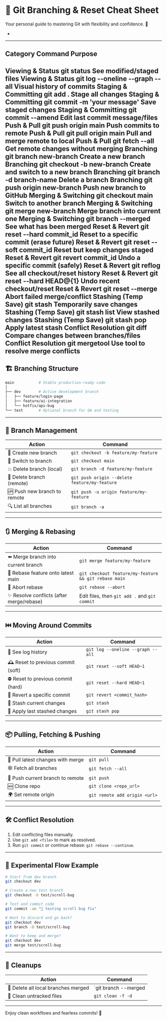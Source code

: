 # 🧠 Git Branching & Reset Cheat Sheet

Your personal guide to mastering Git with flexibility and confidence. 💪

-
------------------------------------------------------------------------------------
Category	            Command	                        Purpose
------------------------------------------------------------------------------------
 Viewing & Status   	git status	                    See modified/staged files
 Viewing & Status	    git log --oneline --graph --all	Visual history of commits
 Staging & Committing	git add .	                    Stage all changes
 Staging & Committing	git commit -m 'your message'	 Save staged changes
 Staging & Committing	git commit --amend	            Edit last commit message/files
 Push & Pull	        git push origin main	        Push commits to remote
 Push & Pull	        git pull origin main	        Pull and merge remote to local
 Push & Pull	        git fetch --all	                Get remote changes without merging
 Branching	            git branch new-branch	        Create a new branch
 Branching	            git checkout -b new-branch	    Create and switch to a new branch
 Branching	            git branch -d branch-name	    Delete a branch
 Branching	            git push origin new-branch	    Push new branch to GitHub
 Merging & Switching	git checkout main	            Switch to another branch
 Merging & Switching	git merge new-branch	        Merge branch into current one
 Merging & Switching	git branch --merged	            See what has been merged
 Reset & Revert	        git reset --hard commit_id	    Reset to a specific commit (erase future)
 Reset & Revert	        git reset --soft commit_id	    Reset but keep changes staged
 Reset & Revert	        git revert commit_id	        Undo a specific commit (safely)
 Reset & Revert	        git reflog	                    See all checkout/reset history
 Reset & Revert     	git reset --hard HEAD@{1}	    Undo recent checkout/reset
 Reset & Revert	        git reset --merge	            Abort failed merge/conflict
 Stashing (Temp Save)	git stash	                    Temporarily save changes
 Stashing (Temp Save)	git stash list	                View stashed changes
 Stashing (Temp Save)	git stash pop	                Apply latest stash
 Conflict Resolution	git diff	                    Compare changes between branches/files
 Conflict Resolution	git mergetool	                Use tool to resolve merge conflicts
-----------------------------------------------------------------------------------------------------





## 🏗️ Branching Structure

```bash
main           # Stable production-ready code
│
├── dev        # Active development branch
│   ├── feature/login-page
│   ├── feature/ai-integration
│   └── hotfix/api-bug
└── test       # Optional branch for QA and testing
```

---

## 🌱 Branch Management

| Action                                | Command |
|---------------------------------------|---------|
| 🚀 Create new branch                  | `git checkout -b feature/my-feature` |
| 🔄 Switch to branch                   | `git checkout main` |
| 💥 Delete branch (local)             | `git branch -d feature/my-feature` |
| 🧨 Delete branch (remote)            | `git push origin --delete feature/my-feature` |
| 🆙 Push new branch to remote         | `git push -u origin feature/my-feature` |
| 🔍 List all branches                 | `git branch -a` |

---

## 🔃 Merging & Rebasing

| Action                                 | Command |
|----------------------------------------|---------|
| ⬅️ Merge branch into current branch    | `git merge feature/my-feature` |
| 🔀 Rebase feature onto latest main     | `git checkout feature/my-feature && git rebase main` |
| 🧹 Abort rebase                        | `git rebase --abort` |
| ✨ Resolve conflicts (after merge/rebase) | Edit files, then `git add .` and `git commit` |

---

## ⏮️ Moving Around Commits

| Action                                  | Command |
|-----------------------------------------|---------|
| 🧭 See log history                      | `git log --oneline --graph --all` |
| 🕰️ Reset to previous commit (soft)     | `git reset --soft HEAD~1` |
| ⛔ Reset to previous commit (hard)      | `git reset --hard HEAD~1` |
| 🔄 Revert a specific commit             | `git revert <commit_hash>` |
| 📌 Stash current changes                | `git stash` |
| 📂 Apply last stashed changes           | `git stash pop` |

---

## 📦 Pulling, Fetching & Pushing

| Action                                 | Command |
|----------------------------------------|---------|
| 🔄 Pull latest changes with merge      | `git pull` |
| 🕸️ Fetch all branches                  | `git fetch --all` |
| 🎯 Push current branch to remote       | `git push` |
| 🆕 Clone repo                          | `git clone <repo_url>` |
| 🌍 Set remote origin                   | `git remote add origin <url>` |

---

## 🛠️ Conflict Resolution

1. Edit conflicting files manually.
2. Use `git add <file>` to mark as resolved.
3. Run `git commit` or continue rebase: `git rebase --continue`.

---

## 🧪 Experimental Flow Example

```bash
# Start from dev branch
git checkout dev

# Create a new test branch
git checkout -b test/scroll-bug

# Test and commit code
git commit -am "🧪 testing scroll bug fix"

# Want to discard and go back?
git checkout dev
git branch -D test/scroll-bug

# Want to keep and merge?
git checkout dev
git merge test/scroll-bug
```

---

## 🧹 Cleanups

| Action                              | Command |
|-------------------------------------|---------|
| 🧽 Delete all local branches merged | `git branch --merged | grep -v '\*\|main' | xargs git branch -d` |
| 🧽 Clean untracked files            | `git clean -f -d` |

---

Enjoy clean workflows and fearless commits! 🚀


